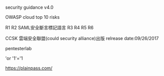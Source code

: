 security guidance v4.0

OWASP cloud top 10 risks

R1
R2 SAML安全斷言標記語言
R3
R4
R5
R6

CCSK
雲端安全聯盟(could security alliance)出版
relrease date:09/26/2017

pentesterlab

'or '1'='1

https://plainpass.com/
